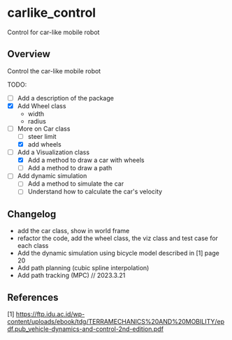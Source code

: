 # carlike_control
Control for car-like mobile robot

## Overview

Control the car-like mobile robot

TODO:

- [ ] Add a description of the package
- [x] Add Wheel class
  - width
  - radius
- [ ] More on Car class
  - [ ] steer limit
  - [x] add wheels
- [ ] Add a Visualization class
  - [x] Add a method to draw a car with wheels
  - [ ] Add a method to draw a path
- [ ] Add dynamic simulation
  - [ ] Add a method to simulate the car
  - [ ] Understand how to calculate the car's velocity

## Changelog

* add the car class, show in world frame
* refactor the code, add the wheel class, the viz class and test case for each class
* Add the dynamic simulation using bicycle model described in [1] page 20
* Add path planning (cubic spline interpolation)
* Add path tracking (MPC) // 2023.3.21


## References

[1] https://ftp.idu.ac.id/wp-content/uploads/ebook/tdg/TERRAMECHANICS%20AND%20MOBILITY/epdf.pub_vehicle-dynamics-and-control-2nd-edition.pdf